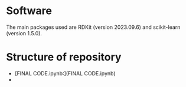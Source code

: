 # Software
The main packages used are RDKit (version 2023.09.6) and scikit-learn (version 1.5.0). 

# Structure of repository

- [FINAL CODE.ipynb:](FINAL CODE.ipynb)
- 

